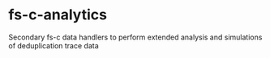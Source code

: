fs-c-analytics
==============

Secondary fs-c data handlers to perform extended analysis and simulations of deduplication trace data